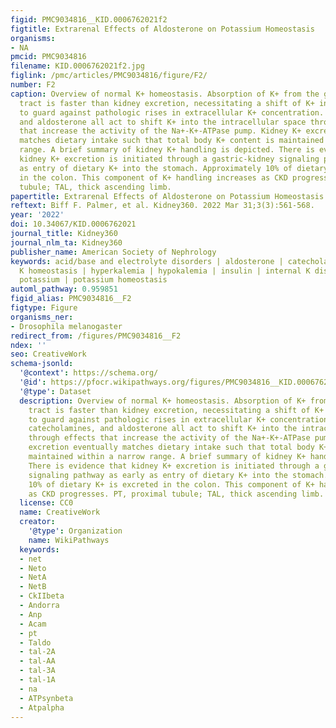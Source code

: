 ```yaml
---
figid: PMC9034816__KID.0006762021f2
figtitle: Extrarenal Effects of Aldosterone on Potassium Homeostasis
organisms:
- NA
pmcid: PMC9034816
filename: KID.0006762021f2.jpg
figlink: /pmc/articles/PMC9034816/figure/F2/
number: F2
caption: Overview of normal K+ homeostasis. Absorption of K+ from the gastrointestinal
  tract is faster than kidney excretion, necessitating a shift of K+ into the cell
  to guard against pathologic rises in extracellular K+ concentration. Insulin, catecholamines,
  and aldosterone all act to shift K+ into the intracellular space through effects
  that increase the activity of the Na+-K+-ATPase pump. Kidney K+ excretion eventually
  matches dietary intake such that total body K+ content is maintained within a narrow
  range. A brief summary of kidney K+ handling is depicted. There is evidence that
  kidney K+ excretion is initiated through a gastric-kidney signaling pathway as early
  as entry of dietary K+ into the stomach. Approximately 10% of dietary K+ is excreted
  in the colon. This component of K+ handling increases as CKD progresses. PT, proximal
  tubule; TAL, thick ascending limb.
papertitle: Extrarenal Effects of Aldosterone on Potassium Homeostasis.
reftext: Biff F. Palmer, et al. Kidney360. 2022 Mar 31;3(3):561-568.
year: '2022'
doi: 10.34067/KID.0006762021
journal_title: Kidney360
journal_nlm_ta: Kidney360
publisher_name: American Society of Nephrology
keywords: acid/base and electrolyte disorders | aldosterone | catecholamines | extrarenal
  K homeostasis | hyperkalemia | hypokalemia | insulin | internal K distribution |
  potassium | potassium homeostasis
automl_pathway: 0.959851
figid_alias: PMC9034816__F2
figtype: Figure
organisms_ner:
- Drosophila melanogaster
redirect_from: /figures/PMC9034816__F2
ndex: ''
seo: CreativeWork
schema-jsonld:
  '@context': https://schema.org/
  '@id': https://pfocr.wikipathways.org/figures/PMC9034816__KID.0006762021f2.html
  '@type': Dataset
  description: Overview of normal K+ homeostasis. Absorption of K+ from the gastrointestinal
    tract is faster than kidney excretion, necessitating a shift of K+ into the cell
    to guard against pathologic rises in extracellular K+ concentration. Insulin,
    catecholamines, and aldosterone all act to shift K+ into the intracellular space
    through effects that increase the activity of the Na+-K+-ATPase pump. Kidney K+
    excretion eventually matches dietary intake such that total body K+ content is
    maintained within a narrow range. A brief summary of kidney K+ handling is depicted.
    There is evidence that kidney K+ excretion is initiated through a gastric-kidney
    signaling pathway as early as entry of dietary K+ into the stomach. Approximately
    10% of dietary K+ is excreted in the colon. This component of K+ handling increases
    as CKD progresses. PT, proximal tubule; TAL, thick ascending limb.
  license: CC0
  name: CreativeWork
  creator:
    '@type': Organization
    name: WikiPathways
  keywords:
  - net
  - Neto
  - NetA
  - NetB
  - CkIIbeta
  - Andorra
  - Anp
  - Acam
  - pt
  - Taldo
  - tal-2A
  - tal-AA
  - tal-3A
  - tal-1A
  - na
  - ATPsynbeta
  - Atpalpha
---
```

